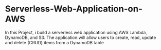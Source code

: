 # Serverless-Web-Application-on-AWS
In this Project, i build a serverless web application using AWS Lambda, DynamoDB, and S3. The application will allow users to create, read, update and delete (CRUD) items from a DynamoDB table
